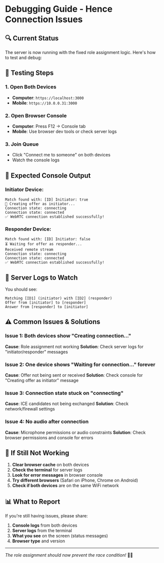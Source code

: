 # Debugging Guide - Hence Connection Issues

## 🔍 **Current Status**

The server is now running with the fixed role assignment logic. Here's how to test and debug:

## 📱 **Testing Steps**

### 1. Open Both Devices
- **Computer**: `https://localhost:3000`
- **Mobile**: `https://10.0.0.31:3000`

### 2. Open Browser Console
- **Computer**: Press F12 → Console tab
- **Mobile**: Use browser dev tools or check server logs

### 3. Join Queue
- Click "Connect me to someone" on both devices
- Watch the console logs

## 🎯 **Expected Console Output**

### Initiator Device:
```
Match found with: [ID] Initiator: true
🎯 Creating offer as initiator...
Connection state: connecting
Connection state: connected
✅ WebRTC connection established successfully!
```

### Responder Device:
```
Match found with: [ID] Initiator: false
⏳ Waiting for offer as responder...
Received remote stream
Connection state: connecting
Connection state: connected
✅ WebRTC connection established successfully!
```

## 🔧 **Server Logs to Watch**

You should see:
```
Matching [ID1] (initiator) with [ID2] (responder)
Offer from [initiator] to [responder]
Answer from [responder] to [initiator]
```

## ⚠️ **Common Issues & Solutions**

### Issue 1: Both devices show "Creating connection..."
**Cause**: Role assignment not working
**Solution**: Check server logs for "initiator/responder" messages

### Issue 2: One device shows "Waiting for connection..." forever
**Cause**: Offer not being sent or received
**Solution**: Check console for "Creating offer as initiator" message

### Issue 3: Connection state stuck on "connecting"
**Cause**: ICE candidates not being exchanged
**Solution**: Check network/firewall settings

### Issue 4: No audio after connection
**Cause**: Microphone permissions or audio constraints
**Solution**: Check browser permissions and console for errors

## 🚨 **If Still Not Working**

1. **Clear browser cache** on both devices
2. **Check the terminal** for server logs
3. **Look for error messages** in browser console
4. **Try different browsers** (Safari on iPhone, Chrome on Android)
5. **Check if both devices** are on the same WiFi network

## 📊 **What to Report**

If you're still having issues, please share:
1. **Console logs** from both devices
2. **Server logs** from the terminal
3. **What you see** on the screen (status messages)
4. **Browser type** and version

---

*The role assignment should now prevent the race condition!* 🎯✨ 